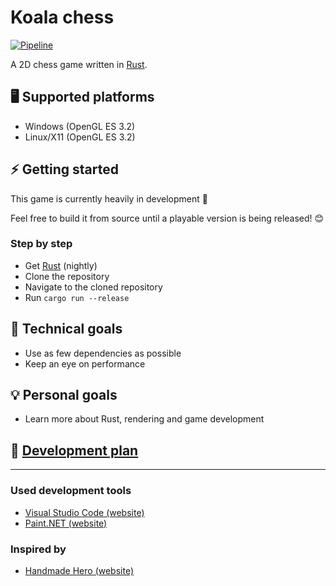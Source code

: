 # Koala chess
[![Pipeline](https://github.com/Oliver-Piorun/koala_chess/actions/workflows/rust.yml/badge.svg)](https://github.com/Oliver-Piorun/koala_chess/actions/workflows/rust.yml)

A 2D chess game written in [Rust](https://www.rust-lang.org).

## :desktop_computer: Supported platforms
- Windows (OpenGL ES 3.2)
- Linux/X11 (OpenGL ES 3.2)

## :zap: Getting started
This game is currently heavily in development :construction:

Feel free to build it from source until a playable version is being released! :blush:

### Step by step
- Get [Rust](https://www.rust-lang.org/tools/install) (nightly)
- Clone the repository
- Navigate to the cloned repository
- Run `cargo run --release`

## :wrench: Technical goals
- Use as few dependencies as possible
- Keep an eye on performance

## :bulb: Personal goals
- Learn more about Rust, rendering and game development

## :memo: [Development plan](https://github.com/Oliver-Piorun/koala_chess/projects/1)

---

### Used development tools
- [Visual Studio Code (website)](https://code.visualstudio.com)
- [Paint.NET (website)](https://www.getpaint.net)

### Inspired by
- [Handmade Hero (website)](https://handmadehero.org)

